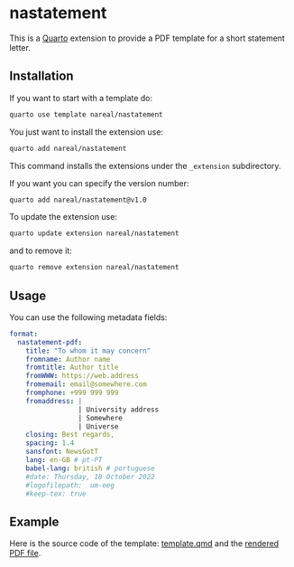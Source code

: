 # nastatement

This is a [Quarto](https://quarto.org/) extension to provide a PDF template for a short statement letter. 

## Installation

If you want to start with a template do:
```bash
quarto use template nareal/nastatement
```

You just want to install the extension use:
```bash
quarto add nareal/nastatement
```

This command installs the extensions under the `_extension` subdirectory.

If you want you can specify the version number:
```bash
quarto add nareal/nastatement@v1.0
```

To update the extension use:
```bash
quarto update extension nareal/nastatement
```

and to remove it:
```bash
quarto remove extension nareal/nastatement
```

## Usage

You can use the following metadata fields:

```yaml
format: 
  nastatement-pdf:
    title: "To whom it may concern"
    fromname: Author name
    fromtitle: Author title
    fromWWW: https://web.address
    fromemail: email@somewhere.com
    fromphone: +999 999 999
    fromaddress: |
                 | University address
                 | Somewhere
                 | Universe
    closing: Best regards,
    spacing: 1.4
    sansfont: NewsGotT
    lang: en-GB # pt-PT
    babel-lang: british # portuguese
    #date: Thursday, 18 October 2022
    #logofilepath:  um-eeg
    #keep-tex: true
```

## Example 

Here is the source code of the template: [template.qmd](template.qmd) and the [rendered PDF file](https://nareal.github.io/nastatement/template.pdf).
